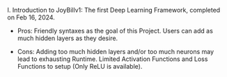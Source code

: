 I. Introduction to JoyBillv1: The first Deep Learning Framework, completed on Feb 16, 2024.
+ Pros:
   Friendly syntaxes as the goal of this Project.
   Users can add as much hidden layers as they desire.
- Cons:
   Adding too much hidden layers and/or too much neurons may lead to exhausting Runtime.
   Limited Activation Functions and Loss Functions to setup (Only ReLU is available).



